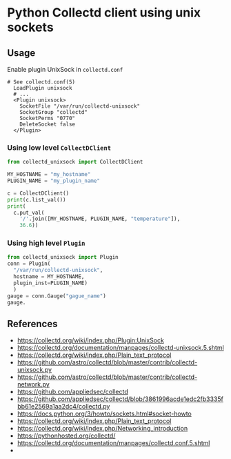 # Python Collectd client using unix sockets


## Usage 

Enable plugin UnixSock in `collectd.conf`

```
# See collectd.conf(5)
  LoadPlugin unixsock
  # ...
  <Plugin unixsock>
    SocketFile "/var/run/collectd-unixsock"
    SocketGroup "collectd"
    SocketPerms "0770"
    DeleteSocket false
  </Plugin>
```

### Using low level `CollectDClient`
```python
from collectd_unixsock import CollectDClient

MY_HOSTNAME = "my_hostname"
PLUGIN_NAME = "my_plugin_name"

c = CollectDClient()
print(c.list_val())
print(
  c.put_val(
    '/'.join([MY_HOSTNAME, PLUGIN_NAME, "temperature"]),
    36.6))

```


### Using high level `Plugin`
```python
from collectd_unixsock import Plugin
conn = Plugin(
  "/var/run/collectd-unixsock",
  hostname = MY_HOSTNAME, 
  plugin_inst=PLUGIN_NAME)
  )
gauge = conn.Gauge("gague_name")
gauge.

```






## References

- https://collectd.org/wiki/index.php/Plugin:UnixSock
- https://collectd.org/documentation/manpages/collectd-unixsock.5.shtml
- <https://collectd.org/wiki/index.php/Plain_text_protocol>
- https://github.com/astro/collectd/blob/master/contrib/collectd-unixsock.py
- https://github.com/astro/collectd/blob/master/contrib/collectd-network.py
- https://github.com/appliedsec/collectd
- https://github.com/appliedsec/collectd/blob/3861996acde1edc2fb3335fbb61e2569a1aa2dc4/collectd.py
- https://docs.python.org/3/howto/sockets.html#socket-howto
- https://collectd.org/wiki/index.php/Plain_text_protocol
- https://collectd.org/wiki/index.php/Networking_introduction
- https://pythonhosted.org/collectd/
- https://collectd.org/documentation/manpages/collectd.conf.5.shtml
- 
